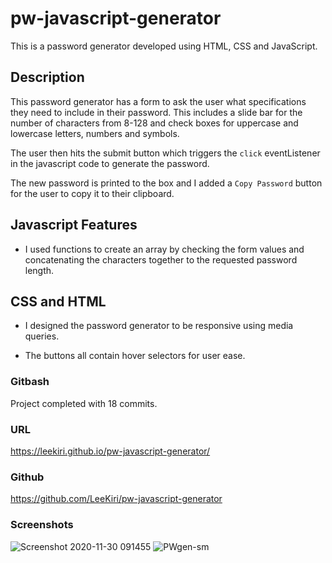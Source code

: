 # pw-javascript-generator
This is a password generator developed using HTML, CSS and JavaScript.

## Description

This password generator has a form to ask the user what specifications they need to include in their password. This includes a slide bar for the number of characters from 8-128 and check boxes for uppercase and lowercase letters, numbers and symbols. 

The user then hits the submit button which triggers the `click` eventListener in the javascript code to generate the password.

The new password is printed to the box and I added a `Copy Password` button for the user to copy it to their clipboard.

## Javascript Features

* I used functions to create an array by checking the form values and concatenating the characters together to the requested password length.  

## CSS and HTML

* I designed the password generator to be responsive using media queries.

* The buttons all contain hover selectors for user ease. 

### Gitbash
Project completed with 18 commits.

### URL
https://leekiri.github.io/pw-javascript-generator/

### Github 
https://github.com/LeeKiri/pw-javascript-generator

### Screenshots
![Screenshot 2020-11-30 091455](https://user-images.githubusercontent.com/73642462/100555263-60a58e80-32ee-11eb-8f65-dbec77d17d71.png)
![PWgen-sm](https://user-images.githubusercontent.com/73642462/100555278-787d1280-32ee-11eb-85ad-25eb93bff76f.png)
